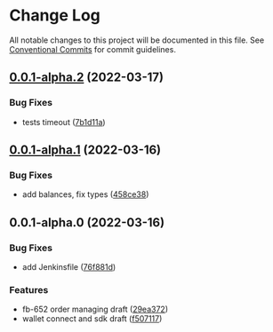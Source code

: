 # Change Log

All notable changes to this project will be documented in this file.
See [Conventional Commits](https://conventionalcommits.org) for commit guidelines.

## [0.0.1-alpha.2](https://github.com/rarible/immutable-x-sdk/compare/v0.0.1-alpha.1...v0.0.1-alpha.2) (2022-03-17)


### Bug Fixes

* tests timeout ([7b1d11a](https://github.com/rarible/immutable-x-sdk/commit/7b1d11aea25ef6b6b8f845df07b24bd19c83ba16))





## [0.0.1-alpha.1](https://github.com/rarible/immutable-x-sdk/compare/v0.0.1-alpha.0...v0.0.1-alpha.1) (2022-03-16)


### Bug Fixes

* add balances, fix types ([458ce38](https://github.com/rarible/immutable-x-sdk/commit/458ce38af579320a0be2b910e0fa77ccd3aa9f4a))





## 0.0.1-alpha.0 (2022-03-16)


### Bug Fixes

* add Jenkinsfile ([76f881d](https://github.com/rarible/immutable-x-sdk/commit/76f881d855b39867c957a80d4c1395df48de5a63))


### Features

* fb-652 order managing draft ([29ea372](https://github.com/rarible/immutable-x-sdk/commit/29ea3723a69d6d5c53b20078c69ab6c442c57328))
* wallet connect and sdk draft ([f507117](https://github.com/rarible/immutable-x-sdk/commit/f507117ebb2922bbca40c97dd5cc28023c5adfc1))
